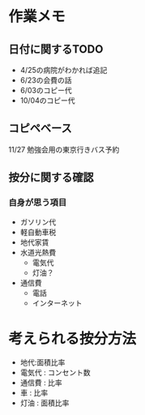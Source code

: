 # 作業メモ


## 日付に関するTODO

+ 4/25の病院がわかれば追記
+ 6/23の会費の話
+ 6/03のコピー代
+ 10/04のコピー代

## コピペベース

11/27 勉強会用の東京行きバス予約

## 按分に関する確認

### 自身が思う項目

+ ガソリン代
+ 軽自動車税
+ 地代家賃
+ 水道光熱費
    + 電気代
    + 灯油？
+ 通信費
	+ 電話
	+ インターネット

# 考えられる按分方法

+ 地代:面積比率
+ 電気代 : コンセント数
+ 通信費 : 比率
+ 車 : 比率
+ 灯油 : 面積比率
